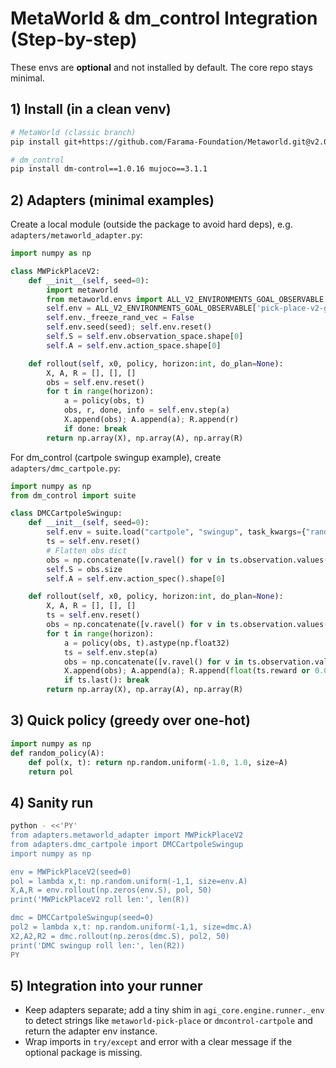# MetaWorld & dm_control Integration (Step-by-step)

These envs are **optional** and not installed by default. The core repo stays minimal.

## 1) Install (in a clean venv)
```bash
# MetaWorld (classic branch)
pip install git+https://github.com/Farama-Foundation/Metaworld.git@v2.0.0

# dm_control
pip install dm-control==1.0.16 mujoco==3.1.1
```

## 2) Adapters (minimal examples)

Create a local module (outside the package to avoid hard deps), e.g. `adapters/metaworld_adapter.py`:
```python
import numpy as np

class MWPickPlaceV2:
    def __init__(self, seed=0):
        import metaworld
        from metaworld.envs import ALL_V2_ENVIRONMENTS_GOAL_OBSERVABLE
        self.env = ALL_V2_ENVIRONMENTS_GOAL_OBSERVABLE['pick-place-v2-goal-observable']()
        self.env._freeze_rand_vec = False
        self.env.seed(seed); self.env.reset()
        self.S = self.env.observation_space.shape[0]
        self.A = self.env.action_space.shape[0]

    def rollout(self, x0, policy, horizon:int, do_plan=None):
        X, A, R = [], [], []
        obs = self.env.reset()
        for t in range(horizon):
            a = policy(obs, t)
            obs, r, done, info = self.env.step(a)
            X.append(obs); A.append(a); R.append(r)
            if done: break
        return np.array(X), np.array(A), np.array(R)
```

For dm_control (cartpole swingup example), create `adapters/dmc_cartpole.py`:
```python
import numpy as np
from dm_control import suite

class DMCCartpoleSwingup:
    def __init__(self, seed=0):
        self.env = suite.load("cartpole", "swingup", task_kwargs={"random": seed})
        ts = self.env.reset()
        # Flatten obs dict
        obs = np.concatenate([v.ravel() for v in ts.observation.values()])
        self.S = obs.size
        self.A = self.env.action_spec().shape[0]

    def rollout(self, x0, policy, horizon:int, do_plan=None):
        X, A, R = [], [], []
        ts = self.env.reset()
        obs = np.concatenate([v.ravel() for v in ts.observation.values()])
        for t in range(horizon):
            a = policy(obs, t).astype(np.float32)
            ts = self.env.step(a)
            obs = np.concatenate([v.ravel() for v in ts.observation.values()])
            X.append(obs); A.append(a); R.append(float(ts.reward or 0.0))
            if ts.last(): break
        return np.array(X), np.array(A), np.array(R)
```

## 3) Quick policy (greedy over one-hot)
```python
import numpy as np
def random_policy(A):
    def pol(x, t): return np.random.uniform(-1.0, 1.0, size=A)
    return pol
```

## 4) Sanity run
```bash
python - <<'PY'
from adapters.metaworld_adapter import MWPickPlaceV2
from adapters.dmc_cartpole import DMCCartpoleSwingup
import numpy as np

env = MWPickPlaceV2(seed=0)
pol = lambda x,t: np.random.uniform(-1,1, size=env.A)
X,A,R = env.rollout(np.zeros(env.S), pol, 50)
print('MWPickPlaceV2 roll len:', len(R))

dmc = DMCCartpoleSwingup(seed=0)
pol2 = lambda x,t: np.random.uniform(-1,1, size=dmc.A)
X2,A2,R2 = dmc.rollout(np.zeros(dmc.S), pol2, 50)
print('DMC swingup roll len:', len(R2))
PY
```

## 5) Integration into your runner
- Keep adapters separate; add a tiny shim in `agi_core.engine.runner._env` to detect strings like `metaworld-pick-place` or `dmcontrol-cartpole` and return the adapter env instance.
- Wrap imports in `try/except` and error with a clear message if the optional package is missing.
